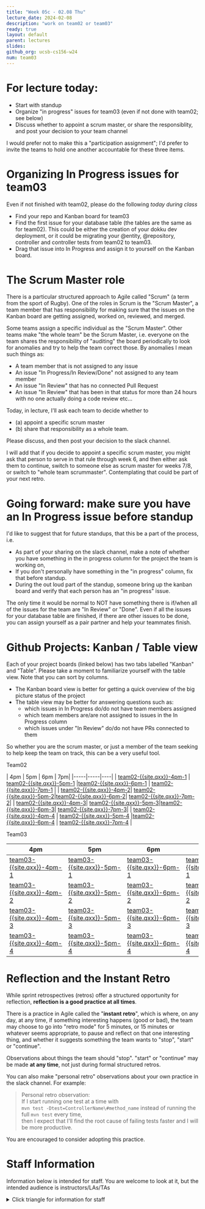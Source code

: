 ```yaml
---
title: "Week 05c - 02.08 Thu"
lecture_date: 2024-02-08
description: "work on team02 or team03"
ready: true
layout: default
parent: lectures
slides:
github_org: ucsb-cs156-w24
num: team03
---
```


# For lecture today:

* Start with standup
* Organize "in progress" issues for team03 (even if not done with team02; see below)
* Discuss whether to appoint a scrum master, or share the responsiblity, and post your decision to your team channel

I would prefer not to make this a "participation assignment"; I'd prefer to invite the teams to hold one another accountable for these three items.

# Organizing In Progress issues for team03

Even if not finished with team02, please do the following *today during class*
* Find your repo and Kanban board for team03
* Find the first issue for your database table (the tables are the same as for team02).  This could be either the creation of your dokku dev deployment, or it could be migrating your @entity, @repository, controller and controller tests from team02 to team03.
* Drag that issue into In Progress and assign it to yourself on the Kanban board.

# The Scrum Master role

There is a particular structured approach to Agile called "Scrum" (a term from the sport of Rugby).  One of the roles in Scrum is the "Scrum Master", a team member that has responsibility for making sure that the issues on the Kanban board are getting assigned, worked on, reviewed, and merged.

Some teams assign a specific individual as the "Scrum Master".   Other teams make "the whole team" be the Scrum Master, i.e. everyone on the team shares the responsibility of "auditing" the board periodically to look for anomalies and try to help the team correct those.  By anomalies I mean such things as:

* A team member that is not assigned to any issue
* An issue "In Progress/In Review/Done" not assigned to any team member
* An issue "In Review" that has no connected Pull Request
* An issue "In Review" that has been in that status for more than 24 hours with no one actually doing a code review
etc...

Today, in lecture, I'll ask each team to decide whether to
* (a) appoint a specific scrum master
* (b) share that responsibility as a whole team.

Please discuss, and then post your decision to the slack channel.

I will add that if you decide to appoint a specific scrum master, you might ask that person to serve in that rule through week 6, and then either ask them to continue, switch to someone else as scrum master for weeks 7/8, or switch to "whole team scrummaster".   Contemplating that could be part of your next retro.


# Going forward: make sure you have an In Progress issue before standup

I'd like to suggest that for future standups, that this be a part of the process, i.e.
* As part of your sharing on the slack channel, make a note of whether you have something in the in progress column for the project the team is working on,
* If you don't personally have something in the "in progress" column, fix that before standup.
* During the out loud part of the standup, someone bring up the kanban board and verify that each person has an "in progress" issue.

The only time it would be normal to NOT have something there is if/when all of the issues for the team are "In Review" or "Done".
Even if all the issues for your database table are finished, if there are other issues to be done, you can assign yourself as a pair partner and help your teammates finish.



# Github Projects: Kanban / Table view

Each of your project boards (linked below) has two tabs labelled "Kanban" and "Table".  Please take a moment to familiarize yourself with the table view.  Note that you can sort by columns.

* The Kanban board view is better for getting a quick overview of the big picture status of the project
* The table view may be better for answering questions such as:
  * which issues in In Progress do/do not have team members assigned
  * which team members are/are not assigned to issues in the In Progress column
  * which issues under "In Review" do/do not have PRs connected to them

So whether you are the scrum master, or just a member of the team seeking to help keep the team on track, this can be a very useful tool.

Team02

| 4pm | 5pm | 6pm | 7pm|
|-----|-----|----|
| [team02-{{site.qxx}}-4pm-1](https://github.com/orgs/{{page.github_org}}/projects/43) | [team02-{{site.qxx}}-5pm-1](https://github.com/orgs/{{page.github_org}}/projects/47) |[team02-{{site.qxx}}-6pm-1](https://github.com/orgs/{{page.github_org}}/projects/51) | [team02-{{site.qxx}}-7pm-1](https://github.com/orgs/{{page.github_org}}/projects/55) |
| [team02-{{site.qxx}}-4pm-2](https://github.com/orgs/{{page.github_org}}/projects/44)| [team02-{{site.qxx}}-5pm-2](https://github.com/orgs/{{page.github_org}}/projects/48)|[team02-{{site.qxx}}-6pm-2](https://github.com/orgs/{{page.github_org}}/projects/52)| [team02-{{site.qxx}}-7pm-2](https://github.com/orgs/{{page.github_org}}/projects/56)|
| [team02-{{site.qxx}}-4pm-3](https://github.com/orgs/{{page.github_org}}/projects/45)| [team02-{{site.qxx}}-5pm-3](https://github.com/orgs/{{page.github_org}}/projects/49)|[team02-{{site.qxx}}-6pm-3](https://github.com/orgs/{{page.github_org}}/projects/53)| [team02-{{site.qxx}}-7pm-3](https://github.com/orgs/{{page.github_org}}/projects/57)|
| [team02-{{site.qxx}}-4pm-4](https://github.com/orgs/{{page.github_org}}/projects/46) | [team02-{{site.qxx}}-5pm-4](https://github.com/orgs/{{page.github_org}}/projects/50) |[team02-{{site.qxx}}-6pm-4](https://github.com/orgs/{{page.github_org}}/projects/54) | [team02-{{site.qxx}}-7pm-4](https://github.com/orgs/{{page.github_org}}/projects/58) |

Team03

| 4pm | 5pm | 6pm | 7pm|
|-----|-----|-----|----|
| [team03-{{site.qxx}}-4pm-1](https://github.com/orgs/{{page.github_org}}/projects/59) | [team03-{{site.qxx}}-5pm-1](https://github.com/orgs/{{page.github_org}}/projects/63) |[team03-{{site.qxx}}-6pm-1](https://github.com/orgs/{{page.github_org}}/projects/67) | [team03-{{site.qxx}}-7pm-1](https://github.com/orgs/{{page.github_org}}/projects/71) |
| [team03-{{site.qxx}}-4pm-2](https://github.com/orgs/{{page.github_org}}/projects/60)| [team03-{{site.qxx}}-5pm-2](https://github.com/orgs/{{page.github_org}}/projects/64)|[team03-{{site.qxx}}-6pm-2](https://github.com/orgs/{{page.github_org}}/projects/68)| [team03-{{site.qxx}}-7pm-2](https://github.com/orgs/{{page.github_org}}/projects/72)|
| [team03-{{site.qxx}}-4pm-3](https://github.com/orgs/{{page.github_org}}/projects/61)| [team03-{{site.qxx}}-5pm-3](https://github.com/orgs/{{page.github_org}}/projects/65)|[team03-{{site.qxx}}-6pm-3](https://github.com/orgs/{{page.github_org}}/projects/69)| [team03-{{site.qxx}}-7pm-3](https://github.com/orgs/{{page.github_org}}/projects/73)|
| [team03-{{site.qxx}}-4pm-4](https://github.com/orgs/{{page.github_org}}/projects/62) | [team03-{{site.qxx}}-5pm-4](https://github.com/orgs/{{page.github_org}}/projects/66) |[team03-{{site.qxx}}-6pm-4](https://github.com/orgs/{{page.github_org}}/projects/70) | [team03-{{site.qxx}}-7pm-4](https://github.com/orgs/{{page.github_org}}/projects/74) |

# Reflection and the Instant Retro

While sprint retrospectives (retros) offer a structured opportunity for reflection, **reflection is a good practice at all times**.

There is a practice in Agile called the "**instant retro**", which is where, on any day, at any time, if something interesting happens (good or bad), the team may choose to go into "retro mode" for 5 minutes, or 15 minutes or whatever seems appropriate, to pause and reflect on that one interesting thing, and whether it suggests something the team wants to "stop", "start" or "continue".

Observations about things the team should "stop". "start" or "continue" may be made **at any time**, not just during formal structured retros.

You can also make "personal retro" observations about your own practice in the slack channel.  For example:
> Personal retro observation: <br />
> If I start running one test at a time with<br />
> `mvn test -Dtest=ControllerName\#method_name` instead of running the full `mvn test` every time, <br />
> then I expect that I'll find the root cause of failing tests faster and I will be more productive.

You are encouraged to consider adopting this practice.


# Staff Information
Information below is intended for staff.  You are welcome to look at it, but the intended audience is instructors/LAs/TAs

<details markdown="1">
<summary>
 Click triangle for information for staff
</summary>

Please check the kanban boards for your assigned teams to see that the team has six issues in progress, one per team member.


<!-- | Staff Member | 5pm | 6pm | 7pm |
|--------------|-----|-----|-----|
| Andrew |  [team03-{{site.qxx}}-5pm-1](https://github.com/orgs/{{page.github_org}}/projects/30) |[team03-{{site.qxx}}-6pm-1](https://github.com/orgs/{{page.github_org}}/projects/34) | [team03-{{site.qxx}}-7pm-1](https://github.com/orgs/{{page.github_org}}/projects/38) |
| Jing / Bobby | [team03-{{site.qxx}}-5pm-2](https://github.com/orgs/{{page.github_org}}/projects/31)|[team03-{{site.qxx}}-6pm-2](https://github.com/orgs/{{page.github_org}}/projects/35)| [team03-{{site.qxx}}-7pm-2](https://github.com/orgs/{{page.github_org}}/projects/39)|
| Sangita | [team03-{{site.qxx}}-5pm-3](https://github.com/orgs/{{page.github_org}}/projects/32)|[team03-{{site.qxx}}-6pm-3](https://github.com/orgs/{{page.github_org}}/projects/36)| [team03-{{site.qxx}}-7pm-3](https://github.com/orgs/{{page.github_org}}/projects/40)|
| Leon | [team03-{{site.qxx}}-5pm-4](https://github.com/orgs/{{page.github_org}}/projects/33) |[team03-{{site.qxx}}-6pm-4](https://github.com/orgs/{{page.github_org}}/projects/37) | [team03-{{site.qxx}}-7pm-4](https://github.com/orgs/{{page.github_org}}/projects/41) | -->
### team02

| Staff Member | team 1 | team 2 | team 3 | team 4 |
|-----|-----|-----|-----|-----|
| Issac        | [team03-w24-5pm-1](https://github.com/orgs/{{page.github_org}}/projects/47) | [team-03-w24-5pm-2](https://github.com/orgs/{{page.github_org}}/projects/48) | [team-03-w24-6pm-1](https://github.com/orgs/{{page.github_org}}/projects/51) | [team-03-w24-6pm-2](https://github.com/orgs/{{page.github_org}}/projects/52) |
| Aasish       | [team-03-w24-4pm-3](https://github.com/orgs/{{page.github_org}}/projects/45) | [team-03-w24-4pm-4](https://github.com/orgs/{{page.github_org}}/projects/46) | [team-03-w24-7pm-3](https://github.com/orgs/{{page.github_org}}/projects/57) | [team-03-w24-7pm-4](https://github.com/orgs/{{page.github_org}}/projects/58) |
| William      | [team-03-w24-5pm-3](https://github.com/orgs/{{page.github_org}}/projects/49) | [team-03-w24-5pm-4](https://github.com/orgs/{{page.github_org}}/projects/50) | [team-03-w24-6pm-3](https://github.com/orgs/{{page.github_org}}/projects/53) | [team-03-w24-6pm-4](https://github.com/orgs/{{page.github_org}}/projects/54) |
| Sangita      | [team-03-w24-4pm-1](https://github.com/orgs/{{page.github_org}}/projects/43) | [team-03-w24-4pm-2](https://github.com/orgs/{{page.github_org}}/projects/44) | [team-03-w24-7pm-1](https://github.com/orgs/{{page.github_org}}/projects/55) | [team-03-w24-7pm-2](https://github.com/orgs/{{page.github_org}}/projects/56) |

### team03

| Staff Member | team 1 | team 2 | team 3 | team 4 |
|-----|-----|-----|-----|-----|
| Issac        | [team03-w24-5pm-1](https://github.com/orgs/{{page.github_org}}/projects/63) | [team-03-w24-5pm-2](https://github.com/orgs/{{page.github_org}}/projects/64) | [team-03-w24-6pm-1](https://github.com/orgs/{{page.github_org}}/projects/67) | [team-03-w24-6pm-2](https://github.com/orgs/{{page.github_org}}/projects/68) |
| Aasish       | [team-03-w24-4pm-3](https://github.com/orgs/{{page.github_org}}/projects/61) | [team-03-w24-4pm-4](https://github.com/orgs/{{page.github_org}}/projects/62) | [team-03-w24-7pm-3](https://github.com/orgs/{{page.github_org}}/projects/73) | [team-03-w24-7pm-4](https://github.com/orgs/{{page.github_org}}/projects/74) |
| William      | [team-03-w24-5pm-3](https://github.com/orgs/{{page.github_org}}/projects/65) | [team-03-w24-5pm-4](https://github.com/orgs/{{page.github_org}}/projects/66) | [team-03-w24-6pm-3](https://github.com/orgs/{{page.github_org}}/projects/69) | [team-03-w24-6pm-4](https://github.com/orgs/{{page.github_org}}/projects/70) |
| Sangita      | [team-03-w24-4pm-1](https://github.com/orgs/{{page.github_org}}/projects/59) | [team-03-w24-4pm-2](https://github.com/orgs/{{page.github_org}}/projects/60) | [team-03-w24-7pm-1](https://github.com/orgs/{{page.github_org}}/projects/71) | [team-03-w24-7pm-2](https://github.com/orgs/{{page.github_org}}/projects/72) |

</details>
